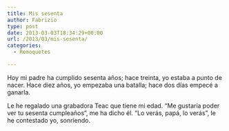 ```yaml
---
title: Mis sesenta
author: Fabrizio
type: post
date: 2013-03-03T18:34:29+00:00
url: /2013/03/mis-sesenta/
categories:
  - Remoquetes

---
```

Hoy mi padre ha cumplido sesenta años; hace treinta, yo estaba a punto de nacer. Hace diez años, yo empezaba una batalla; hace dos días empecé a ganarla.

Le he regalado una grabadora Teac que tiene mi edad. &#8220;Me gustaría poder ver tu sesenta cumpleaños&#8221;, me ha dicho él. &#8220;Lo verás, papá, lo verás&#8221;, le he contestado yo, sonriendo.